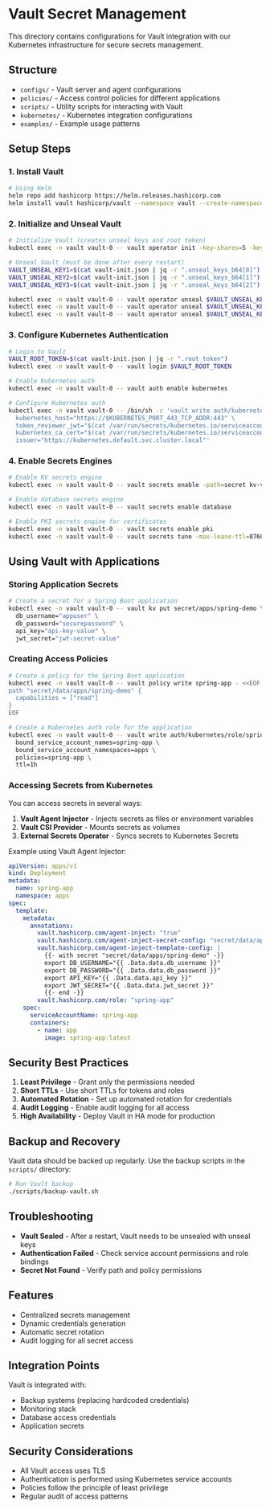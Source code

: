 # Vault Secret Management

This directory contains configurations for Vault integration with our Kubernetes infrastructure for secure secrets management.

## Structure

- `configs/` - Vault server and agent configurations
- `policies/` - Access control policies for different applications
- `scripts/` - Utility scripts for interacting with Vault
- `kubernetes/` - Kubernetes integration configurations
- `examples/` - Example usage patterns

## Setup Steps

### 1. Install Vault

```bash
# Using Helm
helm repo add hashicorp https://helm.releases.hashicorp.com
helm install vault hashicorp/vault --namespace vault --create-namespace -f configs/vault-values.yaml
```

### 2. Initialize and Unseal Vault

```bash
# Initialize Vault (creates unseal keys and root token)
kubectl exec -n vault vault-0 -- vault operator init -key-shares=5 -key-threshold=3 -format=json > vault-init.json

# Unseal Vault (must be done after every restart)
VAULT_UNSEAL_KEY1=$(cat vault-init.json | jq -r ".unseal_keys_b64[0]")
VAULT_UNSEAL_KEY2=$(cat vault-init.json | jq -r ".unseal_keys_b64[1]")
VAULT_UNSEAL_KEY3=$(cat vault-init.json | jq -r ".unseal_keys_b64[2]")

kubectl exec -n vault vault-0 -- vault operator unseal $VAULT_UNSEAL_KEY1
kubectl exec -n vault vault-0 -- vault operator unseal $VAULT_UNSEAL_KEY2
kubectl exec -n vault vault-0 -- vault operator unseal $VAULT_UNSEAL_KEY3
```

### 3. Configure Kubernetes Authentication

```bash
# Login to Vault
VAULT_ROOT_TOKEN=$(cat vault-init.json | jq -r ".root_token")
kubectl exec -n vault vault-0 -- vault login $VAULT_ROOT_TOKEN

# Enable Kubernetes auth
kubectl exec -n vault vault-0 -- vault auth enable kubernetes

# Configure Kubernetes auth
kubectl exec -n vault vault-0 -- /bin/sh -c 'vault write auth/kubernetes/config \
  kubernetes_host="https://$KUBERNETES_PORT_443_TCP_ADDR:443" \
  token_reviewer_jwt="$(cat /var/run/secrets/kubernetes.io/serviceaccount/token)" \
  kubernetes_ca_cert="$(cat /var/run/secrets/kubernetes.io/serviceaccount/ca.crt)" \
  issuer="https://kubernetes.default.svc.cluster.local"'
```

### 4. Enable Secrets Engines

```bash
# Enable KV secrets engine
kubectl exec -n vault vault-0 -- vault secrets enable -path=secret kv-v2

# Enable database secrets engine
kubectl exec -n vault vault-0 -- vault secrets enable database

# Enable PKI secrets engine for certificates
kubectl exec -n vault vault-0 -- vault secrets enable pki
kubectl exec -n vault vault-0 -- vault secrets tune -max-lease-ttl=8760h pki
```

## Using Vault with Applications

### Storing Application Secrets

```bash
# Create a secret for a Spring Boot application
kubectl exec -n vault vault-0 -- vault kv put secret/apps/spring-demo \
  db_username="appuser" \
  db_password="securepassword" \
  api_key="api-key-value" \
  jwt_secret="jwt-secret-value"
```

### Creating Access Policies

```bash
# Create a policy for the Spring Boot application
kubectl exec -n vault vault-0 -- vault policy write spring-app - <<EOF
path "secret/data/apps/spring-demo" {
  capabilities = ["read"]
}
EOF

# Create a Kubernetes auth role for the application
kubectl exec -n vault vault-0 -- vault write auth/kubernetes/role/spring-app \
  bound_service_account_names=spring-app \
  bound_service_account_namespaces=apps \
  policies=spring-app \
  ttl=1h
```

### Accessing Secrets from Kubernetes

You can access secrets in several ways:

1. **Vault Agent Injector** - Injects secrets as files or environment variables
2. **Vault CSI Provider** - Mounts secrets as volumes
3. **External Secrets Operator** - Syncs secrets to Kubernetes Secrets

Example using Vault Agent Injector:

```yaml
apiVersion: apps/v1
kind: Deployment
metadata:
  name: spring-app
  namespace: apps
spec:
  template:
    metadata:
      annotations:
        vault.hashicorp.com/agent-inject: "true"
        vault.hashicorp.com/agent-inject-secret-config: "secret/data/apps/spring-demo"
        vault.hashicorp.com/agent-inject-template-config: |
          {{- with secret "secret/data/apps/spring-demo" -}}
          export DB_USERNAME="{{ .Data.data.db_username }}"
          export DB_PASSWORD="{{ .Data.data.db_password }}"
          export API_KEY="{{ .Data.data.api_key }}"
          export JWT_SECRET="{{ .Data.data.jwt_secret }}"
          {{- end -}}
        vault.hashicorp.com/role: "spring-app"
    spec:
      serviceAccountName: spring-app
      containers:
        - name: app
          image: spring-app:latest
```

## Security Best Practices

1. **Least Privilege** - Grant only the permissions needed
2. **Short TTLs** - Use short TTLs for tokens and roles
3. **Automated Rotation** - Set up automated rotation for credentials
4. **Audit Logging** - Enable audit logging for all access
5. **High Availability** - Deploy Vault in HA mode for production

## Backup and Recovery

Vault data should be backed up regularly. Use the backup scripts in the `scripts/` directory:

```bash
# Run Vault backup
./scripts/backup-vault.sh
```

## Troubleshooting

- **Vault Sealed** - After a restart, Vault needs to be unsealed with unseal keys
- **Authentication Failed** - Check service account permissions and role bindings
- **Secret Not Found** - Verify path and policy permissions

## Features

- Centralized secrets management
- Dynamic credentials generation
- Automatic secret rotation
- Audit logging for all secret access

## Integration Points

Vault is integrated with:
- Backup systems (replacing hardcoded credentials)
- Monitoring stack
- Database access credentials
- Application secrets

## Security Considerations

- All Vault access uses TLS
- Authentication is performed using Kubernetes service accounts
- Policies follow the principle of least privilege
- Regular audit of access patterns 